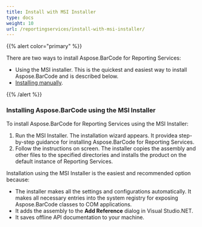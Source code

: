 ```yaml
---
title: Install with MSI Installer
type: docs
weight: 10
url: /reportingservices/install-with-msi-installer/
---
```


{{% alert color="primary" %}} 

There are two ways to install Aspose.BarCode for Reporting Services:

- Using the MSI installer. This is the quickest and easiest way to install Aspose.BarCode and is described below.
- [Installing manually](/barcode/reportingservices/install-manually/).

{{% /alert %}} 
### **Installing Aspose.BarCode using the MSI Installer**
To install Aspose.BarCode for Reporting Services using the MSI Installer:

1. Run the MSI Installer.
   The installation wizard appears. It providea step-by-step guidance for installing Aspose.BarCode for Reporting Services. 
1. Follow the instructions on screen.
   The installer copies the assembly and other files to the specified directories and installs the product on the default instance of Reporting Services.

Installation using the MSI Installer is the easiest and recommended option because:

- The installer makes all the settings and configurations automatically. It makes all necessary entries into the system registry for exposing Aspose.BarCode classes to COM applications.
- It adds the assembly to the **Add Reference** dialog in Visual Studio.NET.
- It saves offline API documentation to your machine.
